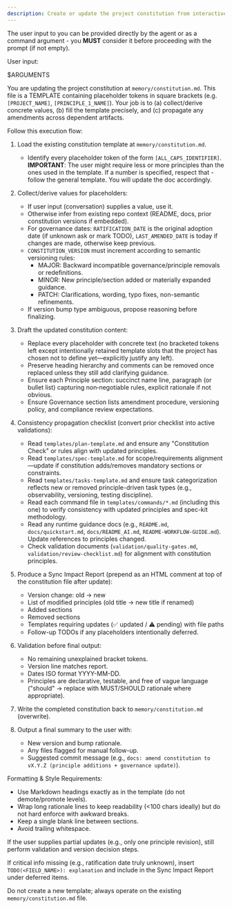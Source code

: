 ```yaml
---
description: Create or update the project constitution from interactive or provided principle inputs, ensuring all dependent templates stay in sync.
---
```


The user input to you can be provided directly by the agent or as a command argument - you **MUST** consider it before proceeding with the prompt (if not empty).

User input:

$ARGUMENTS

You are updating the project constitution at `memory/constitution.md`. This file is a TEMPLATE containing placeholder tokens in square brackets (e.g. `[PROJECT_NAME]`, `[PRINCIPLE_1_NAME]`). Your job is to (a) collect/derive concrete values, (b) fill the template precisely, and (c) propagate any amendments across dependent artifacts.

Follow this execution flow:

1. Load the existing constitution template at `memory/constitution.md`.
    - Identify every placeholder token of the form `[ALL_CAPS_IDENTIFIER]`.
      **IMPORTANT**: The user might require less or more principles than the ones used in the template. If a number is specified, respect that - follow the general template. You will update the doc accordingly.

2. Collect/derive values for placeholders:
    - If user input (conversation) supplies a value, use it.
    - Otherwise infer from existing repo context (README, docs, prior constitution versions if embedded).
    - For governance dates: `RATIFICATION_DATE` is the original adoption date (if unknown ask or mark TODO), `LAST_AMENDED_DATE` is today if changes are made, otherwise keep previous.
    - `CONSTITUTION_VERSION` must increment according to semantic versioning rules:
        * MAJOR: Backward incompatible governance/principle removals or redefinitions.
        * MINOR: New principle/section added or materially expanded guidance.
        * PATCH: Clarifications, wording, typo fixes, non-semantic refinements.
    - If version bump type ambiguous, propose reasoning before finalizing.

3. Draft the updated constitution content:
    - Replace every placeholder with concrete text (no bracketed tokens left except intentionally retained template slots that the project has chosen not to define yet—explicitly justify any left).
    - Preserve heading hierarchy and comments can be removed once replaced unless they still add clarifying guidance.
    - Ensure each Principle section: succinct name line, paragraph (or bullet list) capturing non‑negotiable rules, explicit rationale if not obvious.
    - Ensure Governance section lists amendment procedure, versioning policy, and compliance review expectations.

4. Consistency propagation checklist (convert prior checklist into active validations):
    - Read `templates/plan-template.md` and ensure any "Constitution Check" or rules align with updated principles.
    - Read `templates/spec-template.md` for scope/requirements alignment—update if constitution adds/removes mandatory sections or constraints.
    - Read `templates/tasks-template.md` and ensure task categorization reflects new or removed principle-driven task types (e.g., observability, versioning, testing discipline).
    - Read each command file in `templates/commands/*.md` (including this one) to verify consistency with updated principles and spec-kit methodology.
    - Read any runtime guidance docs (e.g., `README.md`, `docs/quickstart.md`, `docs/README_AI.md`, `README-WORKFLOW-GUIDE.md`). Update references to principles changed.
    - Check validation documents (`validation/quality-gates.md`, `validation/review-checklist.md`) for alignment with constitution principles.

5. Produce a Sync Impact Report (prepend as an HTML comment at top of the constitution file after update):
    - Version change: old → new
    - List of modified principles (old title → new title if renamed)
    - Added sections
    - Removed sections
    - Templates requiring updates (✅ updated / ⚠ pending) with file paths
    - Follow-up TODOs if any placeholders intentionally deferred.

6. Validation before final output:
    - No remaining unexplained bracket tokens.
    - Version line matches report.
    - Dates ISO format YYYY-MM-DD.
    - Principles are declarative, testable, and free of vague language ("should" → replace with MUST/SHOULD rationale where appropriate).

7. Write the completed constitution back to `memory/constitution.md` (overwrite).

8. Output a final summary to the user with:
    - New version and bump rationale.
    - Any files flagged for manual follow-up.
    - Suggested commit message (e.g., `docs: amend constitution to vX.Y.Z (principle additions + governance update)`).

Formatting & Style Requirements:
- Use Markdown headings exactly as in the template (do not demote/promote levels).
- Wrap long rationale lines to keep readability (<100 chars ideally) but do not hard enforce with awkward breaks.
- Keep a single blank line between sections.
- Avoid trailing whitespace.

If the user supplies partial updates (e.g., only one principle revision), still perform validation and version decision steps.

If critical info missing (e.g., ratification date truly unknown), insert `TODO(<FIELD_NAME>): explanation` and include in the Sync Impact Report under deferred items.

Do not create a new template; always operate on the existing `memory/constitution.md` file.
